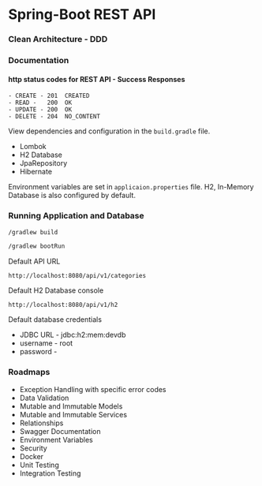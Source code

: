 # Spring-Boot REST API

### Clean Architecture - DDD

### Documentation

#### http status codes for REST API - Success Responses

```text
- CREATE - 201  CREATED
- READ -   200  OK
- UPDATE - 200  OK
- DELETE - 204  NO_CONTENT
```

View dependencies and configuration in the `build.gradle` file.

- Lombok
- H2 Database
- JpaRepository
- Hibernate

Environment variables are set in `applicaion.properties` file. H2, In-Memory Database is also configured by default.

### Running Application and Database

```bash
/gradlew build
```

```bash
/gradlew bootRun
```

Default API URL

```text
http://localhost:8080/api/v1/categories
```

Default H2 Database console

```text
http://localhost:8080/api/v1/h2
```

Default database credentials

- JDBC URL - jdbc:h2:mem:devdb
- username - root
- password -

### Roadmaps

- Exception Handling with specific error codes
- Data Validation
- Mutable and Immutable Models
- Mutable and Immutable Services
- Relationships
- Swagger Documentation
- Environment Variables
- Security
- Docker
- Unit Testing
- Integration Testing
